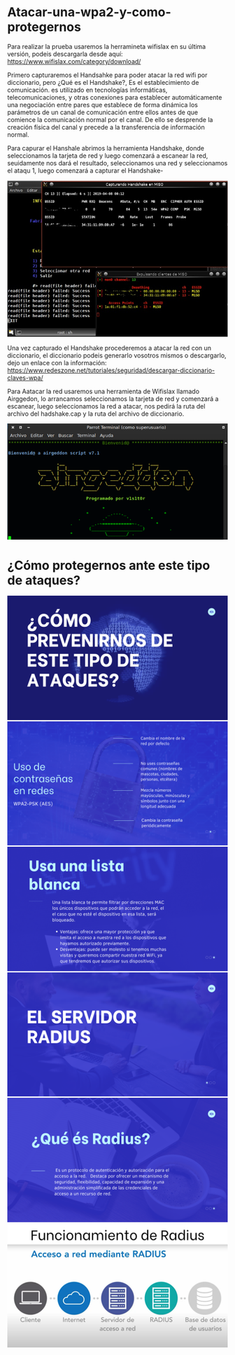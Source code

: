 # Atacar-una-wpa2-y-como-protegernos
Para realizar la prueba usaremos la herramineta wifislax en su última versión, podeis descargarla desde aquí: https://www.wifislax.com/category/download/


Primero capturaremos el Handsahke para poder atacar la red wifi por diccionario, pero ¿Qué es el Handshake?, Es el establecimiento de comunicación. es utilizado en tecnologías informáticas, telecomunicaciones, y otras conexiones para establecer automáticamente una negociación entre pares que establece de forma dinámica los parámetros de un canal de comunicación entre ellos antes de que comience la comunicación normal por el canal. De ello se desprende la creación física del canal y precede a la transferencia de información normal.


Para capurar el Hanshale abrimos la herramienta Handshake, donde seleccionamos la tarjeta de red y luego comenzará a escanear la red, seuidamente nos dará el resultado, seleccionamos una red y seleccionamos el ataqu 1, luego comenzará a capturar el Handshake-

![captura1](https://raw.githubusercontent.com/antonioherediia/Atacar-una-wpa2-y-como-protegernos/98d0dccf67c45914b23d63286468c038b54156ab/hackear-redes-wpa2-3.jpg)

Una vez capturado el Handshake procederemos a atacar la red con un diccionario, el diccionario podeis generarlo vosotros mismos o descargarlo, dejo un enlace con la información: https://www.redeszone.net/tutoriales/seguridad/descargar-diccionario-claves-wpa/

Para Aatacar la red usaremos una herramienta de Wifislax llamado Airggedon, lo arrancamos seleccionamos la tarjeta de red y comenzará a escanear, luego seleccionamos la red a atacar, nos pedirá la ruta del archivo del hadshake.cap y la ruta del archivo de diccionario.


![captura2](https://github.com/antonioherediia/Atacar-una-wpa2-y-como-protegernos/blob/main/airgeddon-intro.png?raw=true)

# ¿Cómo protegernos ante este tipo de ataques?

![captura2](https://github.com/antonioherediia/Atacar-una-wpa2-y-como-protegernos/blob/main/1.png?raw=true)
![captura2](https://github.com/antonioherediia/Atacar-una-wpa2-y-como-protegernos/blob/main/2.png?raw=true)
![captura2](https://github.com/antonioherediia/Atacar-una-wpa2-y-como-protegernos/blob/main/3.png?raw=true)
![captura2](https://github.com/antonioherediia/Atacar-una-wpa2-y-como-protegernos/blob/main/4.png?raw=true)
![captura2](https://github.com/antonioherediia/Atacar-una-wpa2-y-como-protegernos/blob/main/5.png?raw=true)
![captura2](https://github.com/antonioherediia/Atacar-una-wpa2-y-como-protegernos/blob/main/6.png?raw=true)
